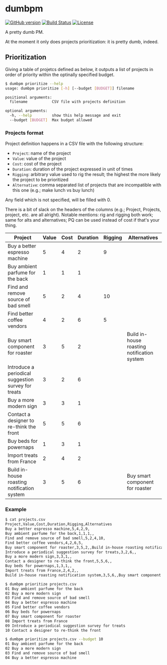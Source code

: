 # dumbpm

[![GitHub version](https://badge.fury.io/gh/poros%2Fdumbpm.svg)](https://badge.fury.io/gh/poros%2Fdumbpm)
[![Build Status](https://travis-ci.org/poros/dumbpm.svg?branch=master)](https://travis-ci.org/poros/dumbpm)
[![License](https://img.shields.io/badge/License-Apache%202.0-blue.svg)](https://opensource.org/licenses/Apache-2.0)

A pretty dumb PM.

At the moment it only does projects prioritization: it is pretty dumb, indeed.

## Prioritization

Giving a table of projetcs defined as below, it outputs a list of projects in order of priority within the optinally specified budget.

```bash
$ dumbpm prioritize --help
usage: dumbpm prioritize [-h] [--budget [BUDGET]] filename

positional arguments:
  filename           CSV file with projects definition

optional arguments:
  -h, --help         show this help message and exit
  --budget [BUDGET]  Max budget allowed
```

### Projects format

Project definition happens in a CSV file with the following structure:

- `Project`: name of the project
- `Value`: value of the project
- `Cost`: cost of the project
- `Duration`: duration of the project expressed in unit of times
- `Rigging`: arbitrary value used to rig the result; the highest the more likely the project to be prioritized
- `Alternative`: comma separated list of projects that are incompatible with this one (e.g.; make lunch vs buy lunch)

Any field which is not specified, will be filled with 0.

There is a bit of slack on the headers of the columns (e.g.; Project, Projects, project, etc. are all alright). Notable mentions: rig and rigging both work; same for alts and alternatives; PQ can be used instead of cost if that's your thing.


| Project                                             | Value | Cost | Duration | Rigging | Alternatives                                |
|-----------------------------------------------------|-------|------|----------|---------|---------------------------------------------|
| Buy a better espresso machine                       | 5     | 4    | 2        | 9       |                                             |
| Buy ambient parfume for the back                    | 1     | 1    | 1        |         |                                             |
| Find and remove source of bad smell                 | 5     | 2    | 4        | 10      |                                             |
| Find better coffee vendors                          | 4     | 2    | 6        | 5       |                                             |
| Buy smart component for roaster                     | 3     | 5    | 2        |         | Build in-house roasting notification system |
| Introduce a periodical suggestion survey for treats | 3     | 2    | 6        |         |                                             |
| Buy a more modern sign                              | 3     | 3    | 1        |         |                                             |
| Contact a designer to re-think the front            | 5     | 5    | 6        |         |                                             |
| Buy beds for powernaps                              | 1     | 3    | 1        |         |                                             |
| Import treats from France                           | 2     | 4    | 2        |         |                                             |
| Build in-house roasting notification system         | 3     | 5    | 6        |         | Buy smart component for roaster             |



### Example

```bash
$ cat projects.csv
Project,Value,Cost,Duration,Rigging,Alternatives
Buy a better espresso machine,5,4,2,9,
Buy ambient parfume for the back,1,1,1,,
Find and remove source of bad smell,5,2,4,10,
Find better coffee vendors,4,2,6,5,
Buy smart component for roaster,3,5,2,,Build in-house roasting notification system
Introduce a periodical suggestion survey for treats,3,2,6,,
Buy a more modern sign,3,3,1,,
Contact a designer to re-think the front,5,5,6,,
Buy beds for powernaps,1,3,1,,
Import treats from France,2,4,2,,
Build in-house roasting notification system,3,5,6,,Buy smart component for roaster

$ dumbpm prioritize projects.csv
01 Buy ambient parfume for the back
02 Buy a more modern sign
03 Find and remove source of bad smell
04 Buy a better espresso machine
05 Find better coffee vendors
06 Buy beds for powernaps
07 Buy smart component for roaster
08 Import treats from France
09 Introduce a periodical suggestion survey for treats
10 Contact a designer to re-think the front

$ dumbpm prioritize projects.csv --budget 10
01 Buy ambient parfume for the back
02 Buy a more modern sign
03 Find and remove source of bad smell
04 Buy a better espresso machine
```
